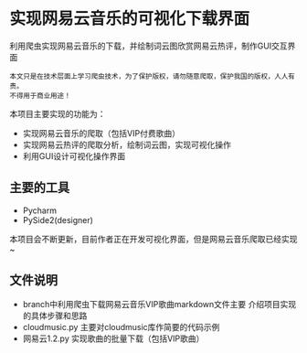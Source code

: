 # 实现网易云音乐的可视化下载界面
利用爬虫实现网易云音乐的下载，并绘制词云图欣赏网易云热评，制作GUI交互界面

```
本文只是在技术层面上学习爬虫技术，为了保护版权，请勿随意爬取，保护我国的版权，人人有责。
不得用于商业用途！
```

本项目主要实现的功能为：
* 实现网易云音乐的爬取（包括VIP付费歌曲）
* 实现网易云热评的爬取分析，绘制词云图，实现可视化操作
* 利用GUI设计可视化操作界面

## 主要的工具
* Pycharm
* PySide2(designer)


本项目会不断更新，目前作者正在开发可视化界面，但是网易云音乐爬取已经实现~

## 文件说明
* branch中利用爬虫下载网易云音乐VIP歌曲markdown文件主要 介绍项目实现的具体步骤和思路
* cloudmusic.py   主要对cloudmusic库作简要的代码示例
* 网易云1.2.py     实现歌曲的批量下载（包括VIP歌曲）
